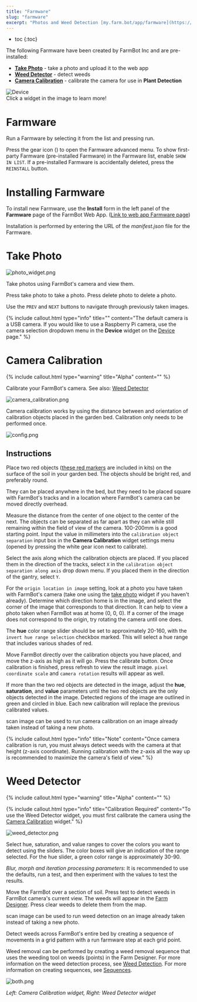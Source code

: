 ```yaml
---
title: "Farmware"
slug: "farmware"
excerpt: "Photos and Weed Detection [my.farm.bot/app/farmware](https://my.farm.bot/app/farmware)"
---
```


* toc
{:toc}

The following Farmware have been created by FarmBot Inc and are pre-installed:
* __[Take Photo](#take-photo)__ - take a photo and upload it to the web app
* __[Weed Detector](#weed-detector)__ - detect weeds
* __[Camera Calibration](#camera-calibration)__ - calibrate the camera for use in __Plant Detection__

<div class="nav-image">
  <img class="nav-image" src="farmware.png" alt="Device" />
  <a href="#farmware" style="top: 5.01%; left: 59.11%; width: 39.85%; height: 11.27%;"></a>
  <a href="#take-photo" style="top: 5.17%; left: 0.64%; width: 56.61%; height: 39.71%;"></a>
  <a href="#weed-detector" style="top: 46.90%; left: 50.81%; width: 48.03%; height: 52.45%;"></a>
  <a href="#camera-calibration" style="top: 47.00%; left: 0.70%; width: 48.32%; height: 52.29%;"></a>
</div>
<figcaption class="caption">Click a widget in the image to learn more!</figcaption>



<!--
farmware_page.png
photo_widget.png
-->



# Farmware

Run a Farmware by selecting it from the list and pressing <span class="fb-button fb-green">run</span>.

Press the gear icon (<span class="fa fa-gear"></span>) to open the Farmware advanced menu. To show first-party Farmware (pre-installed Farmware) in the Farmware list, enable `SHOW IN LIST`. If a pre-installed Farmware is accidentally deleted, press the `REINSTALL` button.

# Installing Farmware

To install new Farmware, use the __Install__ form in the left panel of the __Farmware__ page of the FarmBot Web App. ([Link to web app Farmware page](http://my.farm.bot/app/farmware))

Installation is performed by entering the URL of the _manifest.json_ file for the Farmware.

# Take Photo



![photo_widget.png](photo_widget.png)

Take photos using FarmBot's camera and view them.

Press <span class="fb-button fb-gray">take photo</span> to take a photo.
Press <span class="fb-button fb-red">delete photo</span> to delete a photo.

Use the `PREV` and `NEXT` buttons to navigate through previously taken images.

{%
include callout.html
type="info"
title=""
content="The default camera is a USB camera. If you would like to use a Raspberry Pi camera, use the camera selection dropdown menu in the **Device** widget on the [Device](../Web-App/device.md#device) page."
%}



# Camera Calibration



{%
include callout.html
type="warning"
title="Alpha"
content=""
%}

Calibrate your FarmBot's camera. See also: [Weed Detector](#weed-detector)

![camera_calibration.png](camera_calibration.png)

Camera calibration works by using the distance between and orientation of calibration objects placed in the garden bed. Calibration only needs to be performed once.

![config.png](config.png)

## Instructions

Place two red objects ([these red markers](https://genesis.farm.bot/docs/miscellaneous#red-markers) are included in kits) on the surface of the soil in your garden bed. The objects should be bright red, and preferably round.

They can be placed anywhere in the bed, but they need to be placed square with FarmBot's tracks and in a location where FarmBot's camera can be moved directly overhead.

Measure the distance from the center of one object to the center of the next. The objects can be separated as far apart as they can while still remaining within the field of view of the camera. 100-200mm is a good starting point. Input the value in millimeters into the `calibration object separation` input box in the **Camera Calibration** widget settings menu (opened by pressing the white gear icon next to <span class="fb-button fb-green">calibrate</span>).

Select the axis along which the calibration objects are placed. If you placed them in the direction of the tracks, select `X` in the `calibration object separation along axis` drop down menu. If you placed them in the direction of the gantry, select `Y`.

For the `origin location in image` setting, look at a photo you have taken with FarmBot's camera (take one using the [take photo](#take-photo) widget if you haven't already). Determine which direction home is in the image, and select the corner of the image that corresponds to that direction. It can help to view a photo taken when FarmBot was at home (0, 0, 0). If a corner of the image does not correspond to the origin, try rotating the camera until one does.

The **hue** color range slider should be set to approximately 20-160, with the `invert hue range selection` checkbox marked. This will select a hue range that includes various shades of red.

Move FarmBot directly over the calibration objects you have placed, and move the z-axis as high as it will go. Press the <span class="fb-button fb-green">calibrate</span> button. Once calibration is finished, press refresh to view the result image. `pixel coordinate scale` and `camera rotation` results will appear as well.

If more than the two red objects are detected in the image, adjust the **hue**, **saturation**, and **value** parameters until the two red objects are the only objects detected in the image. Detected regions of the image are outlined in green and circled in blue. Each new calibration will replace the previous calibrated values.

<span class="fb-button fb-green">scan image</span> can be used to run camera calibration on an image already taken instead of taking a new photo.

{%
include callout.html
type="info"
title="Note"
content="Once camera calibration is run, you must always detect weeds with the camera at that height (z-axis coordinate). Running calibration with the z-axis all the way up is recommended to maximize the camera's field of view."
%}



# Weed Detector



{%
include callout.html
type="warning"
title="Alpha"
content=""
%}



{%
include callout.html
type="info"
title="Calibration Required"
content="To use the Weed Detector widget, you must first calibrate the camera using the [Camera Calibration](#camera-calibration) widget."
%}



![weed_detector.png](weed_detector.png)

Select hue, saturation, and value ranges to cover the colors you want to detect using the sliders. The color boxes will give an indication of the range selected. For the hue slider, a green color range is approximately 30-90.

*Blur, morph and iteration processing parameters*: It is recommended to use the defaults, run a test, and then experiment with the values to test the results.

Move the FarmBot over a section of soil. Press <span class="fb-button fb-yellow">test</span> to detect weeds in FarmBot camera's current view. The weeds will appear in the [Farm Designer](../Web-App/farm-designer.md). Press <span class="fb-button fb-red">clear weeds</span> to delete them from the map.

<span class="fb-button fb-green">scan image</span> can be used to run weed detection on an image already taken instead of taking a new photo.

Detect weeds across FarmBot's entire bed by creating a sequence of movements in a grid pattern with a <span class="fb-step fb-take-photo">run farmware</span> step at each grid point.

Weed removal can be performed by creating a weed removal sequence that uses the weeding tool on weeds (points) in the Farm Designer. For more information on the weed detection process, see [Weed Detection](../Additional-Information/weed-detection.md). For more information on creating sequences, see [Sequences](../Web-App/sequences.md).

![both.png](both.png)

_Left: Camera Calibration widget, Right: Weed Detector widget_

